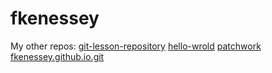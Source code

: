 # fkenessey
My other repos:
[git-lesson-repository](https://github.com/fkenessey/git-lesson-repository.git)
[hello-wrold](https://github.com/fkenessey/hello-world.git)
[patchwork](https://github.com/fkenessey/patchwork.git)
[fkenessey.github.io.git](https://github.com/fkenessey/fkenessey.github.io.git)
